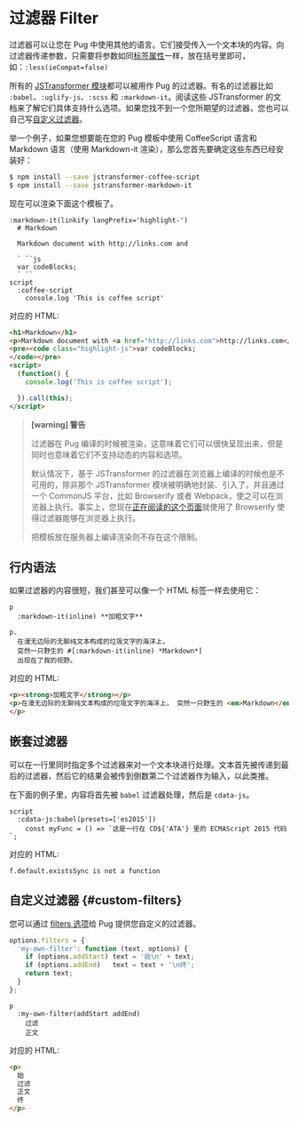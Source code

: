 # 过滤器 Filter

过滤器可以让您在 Pug 中使用其他的语言。它们接受传入一个文本块的内容。向过滤器传递参数，只需要将参数如同[标签属性](//docs/syntax/Attribute.md)一样，放在括号里即可，如：`:less(ieCompat=false)`

所有的 [JSTransformer 模块](https://www.npmjs.com/browse/keyword/jstransformer)都可以被用作 Pug 的过滤器。有名的过滤器比如 `:babel`、`:uglify-js`、`:scss` 和  `:markdown-it`。阅读这些 JSTransformer 的文档来了解它们具体支持什么选项。如果您找不到一个您所期望的过滤器，您也可以自己写[自定义过滤器](#custom-filters)。

举一个例子，如果您想要能在您的 Pug 模板中使用 CoffeeScript 语言和 Markdown 语言（使用 Markdown-it 渲染），那么您首先要确定这些东西已经安装好：

```bash
$ npm install --save jstransformer-coffee-script
$ npm install --save jstransformer-markdown-it
```

现在可以渲染下面这个模板了。

```jade
:markdown-it(linkify langPrefix='highlight-')
  # Markdown

  Markdown document with http://links.com and

  ` ``js
  var codeBlocks;
  ` ``
script
  :coffee-script
    console.log 'This is coffee script'
```

对应的 HTML:

```html
<h1>Markdown</h1>
<p>Markdown document with <a href="http://links.com">http://links.com</a> and</p>
<pre><code class="highlight-js">var codeBlocks;
</code></pre>
<script>
  (function() {
    console.log('This is coffee script');

  }).call(this);
</script>
```

> **[warning] 警告**
>
> 过滤器在 Pug 编译的时候被渲染，这意味着它们可以很快呈现出来，但是同时也意味着它们不支持动态的内容和选项。
>
> 默认情况下，基于 JSTransformer 的过滤器在浏览器上编译的时候也是不可用的，除非那个 JSTransformer 模块被明确地封装、引入了，并且通过一个 CommonJS 平台，比如 Browserify 或者 Webpack，使之可以在浏览器上执行。事实上，您现在[正在阅读的这个页面](https://pug.bootcss.com/language/filters.html)就使用了 Browserify 使得过滤器能够在浏览器上执行。
>
> 把模板放在服务器上编译渲染则不存在这个限制。

## 行内语法

如果过滤器的内容很短，我们甚至可以像一个 HTML 标签一样去使用它：

```jade
p
  :markdown-it(inline) **加粗文字**

p.
  在漫无边际的无聊纯文本构成的垃圾文字的海洋上，
  突然一只野生的 #[:markdown-it(inline) *Markdown*]
  出现在了我的视野。
```

对应的 HTML:

```html
<p><strong>加粗文字</strong></p>
<p>在漫无边际的无聊纯文本构成的垃圾文字的海洋上， 突然一只野生的 <em>Markdown</em> 出现在了我的视野。
</p>
```

## 嵌套过滤器

可以在一行里同时指定多个过滤器来对一个文本块进行处理。文本首先被传递到最后的过滤器，然后它的结果会被传到倒数第二个过滤器作为输入，以此类推。

在下面的例子里，内容将首先被 `babel` 过滤器处理，然后是 `cdata-js`。

```jade
script
  :cdata-js:babel(presets=['es2015'])
    const myFunc = () => `这是一行在 CD${'ATA'} 里的 ECMAScript 2015 代码`;
```

对应的 HTML:

```
f.default.existsSync is not a function
```

## 自定义过滤器 {#custom-filters}

您可以通过 [filters 选项](//docs/API.md#options)给 Pug 提供您自定义的过滤器。

```js
options.filters = {
  'my-own-filter': function (text, options) {
    if (options.addStart) text = '始\n' + text;
    if (options.addEnd)   text = text + '\n终';
    return text;
  }
};
```

```jade
p
  :my-own-filter(addStart addEnd)
    过滤
    正文
```

对应的 HTML:

```html
<p>
  始
  过滤
  正文
  终
</p>
```